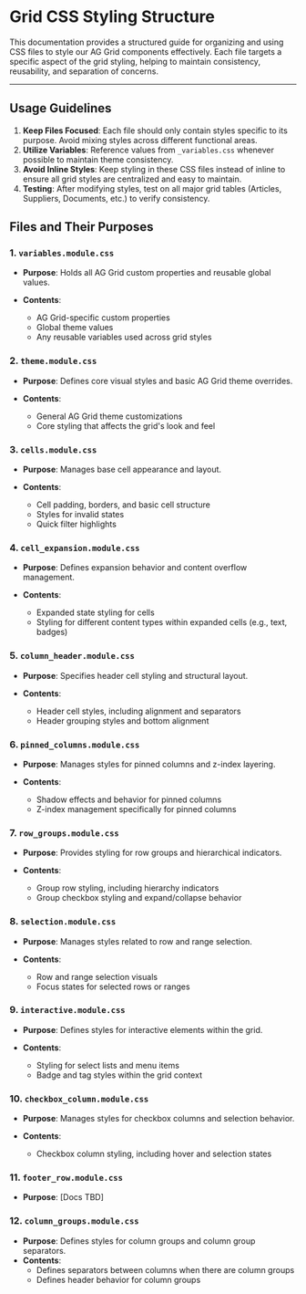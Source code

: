 # Grid CSS Styling Structure

This documentation provides a structured guide for organizing and using CSS files to style our AG Grid
components effectively. Each file targets a specific aspect of the grid styling, helping to maintain
consistency, reusability, and separation of concerns.

---

## Usage Guidelines

1. **Keep Files Focused**: Each file should only contain styles specific to its purpose. Avoid mixing styles
   across different functional areas.
2. **Utilize Variables**: Reference values from `_variables.css` whenever possible to maintain theme
   consistency.
3. **Avoid Inline Styles**: Keep styling in these CSS files instead of inline to ensure all grid styles are
   centralized and easy to maintain.
4. **Testing**: After modifying styles, test on all major grid tables (Articles, Suppliers, Documents, etc.)
   to verify consistency.

## Files and Their Purposes

### 1. `variables.module.css`

- **Purpose**: Holds all AG Grid custom properties and reusable global values.

- **Contents**:

  - AG Grid-specific custom properties
  - Global theme values
  - Any reusable variables used across grid styles

### 2. `theme.module.css`

- **Purpose**: Defines core visual styles and basic AG Grid theme overrides.

- **Contents**:

  - General AG Grid theme customizations
  - Core styling that affects the grid's look and feel

### 3. `cells.module.css`

- **Purpose**: Manages base cell appearance and layout.

- **Contents**:

  - Cell padding, borders, and basic cell structure
  - Styles for invalid states
  - Quick filter highlights

### 4. `cell_expansion.module.css`

- **Purpose**: Defines expansion behavior and content overflow management.

- **Contents**:

  - Expanded state styling for cells
  - Styling for different content types within expanded cells (e.g., text, badges)

### 5. `column_header.module.css`

- **Purpose**: Specifies header cell styling and structural layout.

- **Contents**:

  - Header cell styles, including alignment and separators
  - Header grouping styles and bottom alignment

### 6. `pinned_columns.module.css`

- **Purpose**: Manages styles for pinned columns and z-index layering.

- **Contents**:

  - Shadow effects and behavior for pinned columns
  - Z-index management specifically for pinned columns

### 7. `row_groups.module.css`

- **Purpose**: Provides styling for row groups and hierarchical indicators.

- **Contents**:

  - Group row styling, including hierarchy indicators
  - Group checkbox styling and expand/collapse behavior

### 8. `selection.module.css`

- **Purpose**: Manages styles related to row and range selection.

- **Contents**:

  - Row and range selection visuals
  - Focus states for selected rows or ranges

### 9. `interactive.module.css`

- **Purpose**: Defines styles for interactive elements within the grid.

- **Contents**:

  - Styling for select lists and menu items
  - Badge and tag styles within the grid context

### 10. `checkbox_column.module.css`

- **Purpose**: Manages styles for checkbox columns and selection behavior.

- **Contents**:

  - Checkbox column styling, including hover and selection states

### 11. `footer_row.module.css`

- **Purpose**: [Docs TBD]

### 12. `column_groups.module.css`

- **Purpose**: Defines styles for column groups and column group separators.
- **Contents**:
  - Defines separators between columns when there are column groups
  - Defines header behavior for column groups
